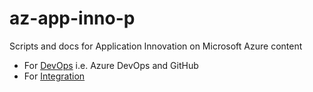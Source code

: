 # az-app-inno-p
Scripts and docs for Application Innovation on Microsoft Azure content

- For [DevOps](./devops) i.e. Azure DevOps and GitHub 
- For [Integration](./integration)